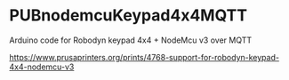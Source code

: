 # PUBnodemcuKeypad4x4MQTT
Arduino code for Robodyn keypad 4x4 + NodeMcu v3  over MQTT


https://www.prusaprinters.org/prints/4768-support-for-robodyn-keypad-4x4-nodemcu-v3
